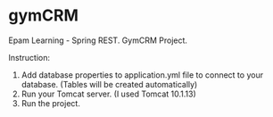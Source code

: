 # gymCRM
Epam Learning - Spring REST. GymCRM Project.

Instruction:
1. Add database properties to application.yml file to connect to your database. (Tables will be created automatically)
2. Run your Tomcat server. (I used Tomcat 10.1.13)
3. Run the project.
